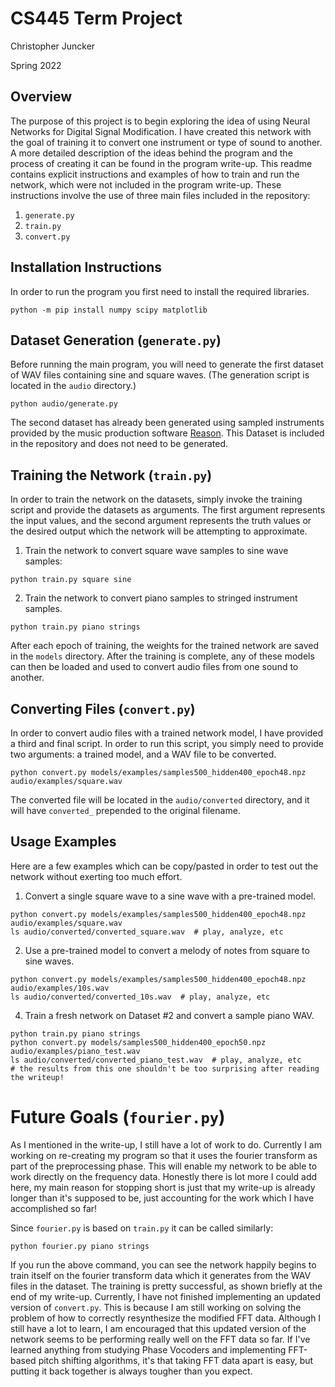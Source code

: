 # CS445 Term Project

Christopher Juncker

Spring 2022

## Overview

The purpose of this project is to begin exploring the idea of using Neural
Networks for Digital Signal Modification. I have created this network with
the goal of training it to convert one instrument or type of sound to another.
A more detailed description of the ideas behind the program and the process of
creating it can be found in the program write-up. This readme contains explicit
instructions and examples of how to train and run the network, which were not
included in the program write-up. These instructions involve the use of three
main files included in the repository:
1. `generate.py`
2. `train.py`
3. `convert.py`


## Installation Instructions

In order to run the program you first need to install the required libraries.

```shell
python -m pip install numpy scipy matplotlib
```


## Dataset Generation (`generate.py`)

Before running the main program, you will need to generate the first dataset
of WAV files containing sine and square waves. (The generation script is located
in the `audio` directory.)

```shell
python audio/generate.py
```

The second dataset has already been generated using sampled instruments provided
by the music production software [Reason](https://www.reasonstudios.com/). This
Dataset is included in the repository and does not need to be generated.


## Training the Network (`train.py`)

In order to train the network on the datasets, simply invoke the training script
and provide the datasets as arguments. The first argument represents the input
values, and the second argument represents the truth values or the desired
output which the network will be attempting to approximate.

1. Train the network to convert square wave samples to sine wave samples:

```shell
python train.py square sine
```

2. Train the network to convert piano samples to stringed instrument samples.

```shell
python train.py piano strings
```

After each epoch of training, the weights for the trained network are saved in
the `models` directory. After the training is complete, any of these models can 
then be loaded and used to convert audio files from one sound to another.


## Converting Files (`convert.py`)

In order to convert audio files with a trained network model, I have provided a 
third and final script. In order to run this script, you simply need to provide
two arguments: a trained model, and a WAV file to be converted.


```shell
python convert.py models/examples/samples500_hidden400_epoch48.npz audio/examples/square.wav
```

The converted file will be located in the `audio/converted` directory, and it 
will have `converted_` prepended to the original filename.


## Usage Examples

Here are a few examples which can be copy/pasted in order to test out the network
without exerting too much effort.

1. Convert a single square wave to a sine wave with a pre-trained model.

```shell
python convert.py models/examples/samples500_hidden400_epoch48.npz audio/examples/square.wav
ls audio/converted/converted_square.wav  # play, analyze, etc
```

2. Use a pre-trained model to convert a melody of notes from square to sine waves.
```shell
python convert.py models/examples/samples500_hidden400_epoch48.npz audio/examples/10s.wav
ls audio/converted/converted_10s.wav  # play, analyze, etc
```

4. Train a fresh network on Dataset #2 and convert a sample piano WAV.
```shell
python train.py piano strings
python convert.py models/samples500_hidden400_epoch50.npz audio/examples/piano_test.wav
ls audio/converted/converted_piano_test.wav  # play, analyze, etc
# the results from this one shouldn't be too surprising after reading the writeup!
```

# Future Goals (`fourier.py`)

As I mentioned in the write-up, I still have a lot of work to do. Currently I am
working on re-creating my program so that it uses the fourier transform as part
of the preprocessing phase. This will enable my network to be able to work directly
on the frequency data. Honestly there is lot more I could add here, my main reason
for stopping short is just that my write-up is already longer than it's supposed to 
be, just accounting for the work which I have accomplished so far!

Since `fourier.py` is based on `train.py` it can be called similarly:

```shell
python fourier.py piano strings
```

If you run the above command, you can see the network happily begins to train itself
on the fourier transform data which it generates from the WAV files in the dataset. 
The training is pretty successful, as shown briefly at the end of my write-up. 
Currently, I have not finished implementing an updated version of `convert.py`. 
This is because I am still working on solving the problem of how to correctly
resynthesize the modified FFT data. Although I still have a lot to learn, I am 
encouraged that this updated version of the network seems to be performing really 
well on the FFT data so far. If I've learned anything from studying Phase Vocoders
and implementing FFT-based pitch shifting algorithms, it's that taking FFT
data apart is easy, but putting it back together is always tougher than you expect.


